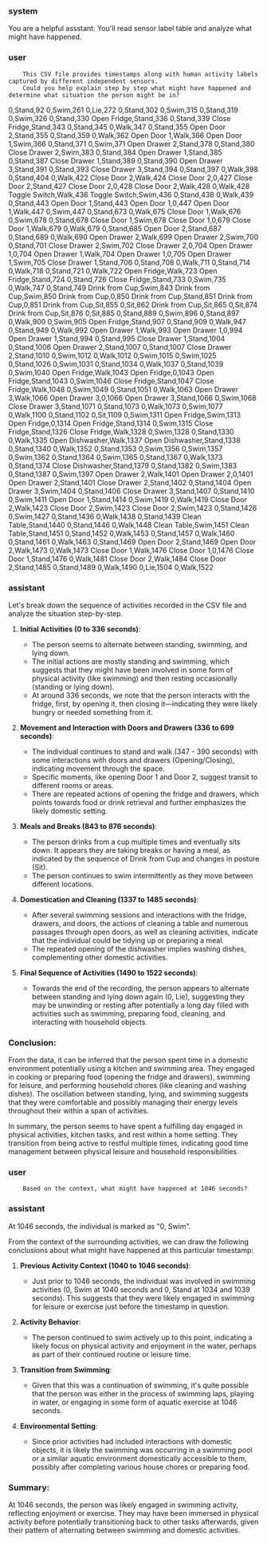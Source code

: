 ### system
You are a helpful assstant. You'll read sensor label table and analyze what might have happened.
### user

        This CSV file provides timestamps along with human activity labels captured by different independent sensors.
        Could you help explain step by step what might have happened and determine what situation the person might be in?
    
0,Stand,92
0,Swim,261
0,Lie,272
0,Stand,302
0,Swim,315
0,Stand,319
0,Swim,326
0,Stand,330
Open Fridge,Stand,336
0,Stand,339
Close Fridge,Stand,343
0,Stand,345
0,Walk,347
0,Stand,355
Open Door 2,Stand,355
0,Stand,359
0,Walk,362
Open Door 1,Walk,366
Open Door 1,Swim,366
0,Stand,371
0,Swim,371
Open Drawer 2,Stand,378
0,Stand,380
Close Drawer 2,Swim,383
0,Stand,384
Open Drawer 1,Stand,385
0,Stand,387
Close Drawer 1,Stand,389
0,Stand,390
Open Drawer 3,Stand,391
0,Stand,393
Close Drawer 3,Stand,394
0,Stand,397
0,Walk,398
0,Stand,404
0,Walk,422
Close Door 2,Walk,424
Close Door 2,0,427
Close Door 2,Stand,427
Close Door 2,0,428
Close Door 2,Walk,428
0,Walk,428
Toggle Switch,Walk,436
Toggle Switch,Swim,436
0,Stand,438
0,Walk,439
0,Stand,443
Open Door 1,Stand,443
Open Door 1,0,447
Open Door 1,Walk,447
0,Swim,447
0,Stand,673
0,Walk,675
Close Door 1,Walk,676
0,Swim,678
0,Stand,678
Close Door 1,Swim,678
Close Door 1,0,679
Close Door 1,Walk,679
0,Walk,679
0,Stand,685
Open Door 2,Stand,687
0,Stand,689
0,Walk,690
Open Drawer 2,Walk,699
Open Drawer 2,Swim,700
0,Stand,701
Close Drawer 2,Swim,702
Close Drawer 2,0,704
Open Drawer 1,0,704
Open Drawer 1,Walk,704
Open Drawer 1,0,705
Open Drawer 1,Swim,705
Close Drawer 1,Stand,706
0,Stand,708
0,Walk,711
0,Stand,714
0,Walk,718
0,Stand,721
0,Walk,722
Open Fridge,Walk,723
Open Fridge,Stand,724
0,Stand,726
Close Fridge,Stand,733
0,Swim,735
0,Walk,747
0,Stand,749
Drink from Cup,Swim,843
Drink from Cup,Swim,850
Drink from Cup,0,850
Drink from Cup,Stand,851
Drink from Cup,0,851
Drink from Cup,Sit,855
0,Sit,862
Drink from Cup,Sit,865
0,Sit,874
Drink from Cup,Sit,876
0,Sit,885
0,Stand,889
0,Swim,896
0,Stand,897
0,Walk,900
0,Swim,905
Open Fridge,Stand,907
0,Stand,909
0,Walk,947
0,Stand,949
0,Walk,992
Open Drawer 1,Walk,993
Open Drawer 1,0,994
Open Drawer 1,Stand,994
0,Stand,995
Close Drawer 1,Stand,1004
0,Stand,1006
Open Drawer 2,Stand,1007
0,Stand,1007
Close Drawer 2,Stand,1010
0,Swim,1012
0,Walk,1012
0,Swim,1015
0,Swim,1025
0,Stand,1026
0,Swim,1031
0,Stand,1034
0,Walk,1037
0,Stand,1039
0,Swim,1040
Open Fridge,Walk,1043
Open Fridge,0,1043
Open Fridge,Stand,1043
0,Swim,1046
Close Fridge,Stand,1047
Close Fridge,Walk,1048
0,Swim,1049
0,Stand,1051
0,Walk,1063
Open Drawer 3,Walk,1066
Open Drawer 3,0,1066
Open Drawer 3,Stand,1066
0,Swim,1068
Close Drawer 3,Stand,1071
0,Stand,1073
0,Walk,1073
0,Swim,1077
0,Walk,1100
0,Stand,1102
0,Sit,1109
0,Swim,1311
Open Fridge,Swim,1313
Open Fridge,0,1314
Open Fridge,Stand,1314
0,Swim,1315
Close Fridge,Stand,1326
Close Fridge,Walk,1328
0,Swim,1328
0,Stand,1330
0,Walk,1335
Open Dishwasher,Walk,1337
Open Dishwasher,Stand,1338
0,Stand,1340
0,Walk,1352
0,Stand,1353
0,Swim,1356
0,Swim,1357
0,Swim,1362
0,Stand,1364
0,Swim,1365
0,Stand,1367
0,Walk,1373
0,Stand,1374
Close Dishwasher,Stand,1379
0,Stand,1382
0,Swim,1383
0,Stand,1387
0,Swim,1397
Open Drawer 2,Walk,1401
Open Drawer 2,0,1401
Open Drawer 2,Stand,1401
Close Drawer 2,Stand,1402
0,Stand,1404
Open Drawer 3,Swim,1404
0,Stand,1406
Close Drawer 3,Stand,1407
0,Stand,1410
0,Swim,1411
Open Door 1,Stand,1414
0,Swim,1419
0,Walk,1419
Close Door 2,Walk,1423
Close Door 2,Swim,1423
Close Door 2,Swim,1423
0,Stand,1426
0,Swim,1427
0,Stand,1436
0,Walk,1438
0,Stand,1439
Clean Table,Stand,1440
0,Stand,1446
0,Walk,1448
Clean Table,Swim,1451
Clean Table,Stand,1451
0,Stand,1452
0,Walk,1453
0,Stand,1457
0,Walk,1460
0,Stand,1461
0,Walk,1463
0,Stand,1469
Open Door 2,Stand,1469
Open Door 2,Walk,1473
0,Walk,1473
Close Door 1,Walk,1476
Close Door 1,0,1476
Close Door 1,Stand,1476
0,Walk,1481
Close Door 2,Walk,1484
Close Door 2,Stand,1485
0,Stand,1489
0,Walk,1490
0,Lie,1504
0,Walk,1522

### assistant
Let's break down the sequence of activities recorded in the CSV file and analyze the situation step-by-step.

1. **Initial Activities (0 to 336 seconds)**:
   - The person seems to alternate between standing, swimming, and lying down. 
   - The initial actions are mostly standing and swimming, which suggests that they might have been involved in some form of physical activity (like swimming) and then resting occasionally (standing or lying down).
   - At around 336 seconds, we note that the person interacts with the fridge, first, by opening it, then closing it—indicating they were likely hungry or needed something from it.

2. **Movement and Interaction with Doors and Drawers (336 to 699 seconds)**:
   - The individual continues to stand and walk (347 - 390 seconds) with some interactions with doors and drawers (Opening/Closing), indicating movement through the space.
   - Specific moments, like opening Door 1 and Door 2, suggest transit to different rooms or areas.
   - There are repeated actions of opening the fridge and drawers, which points towards food or drink retrieval and further emphasizes the likely domestic setting.

3. **Meals and Breaks (843 to 876 seconds)**:
   - The person drinks from a cup multiple times and eventually sits down. It appears they are taking breaks or having a meal, as indicated by the sequence of Drink from Cup and changes in posture (Sit).
   - The person continues to swim intermittently as they move between different locations.

4. **Domestication and Cleaning (1337 to 1485 seconds)**:
   - After several swimming sessions and interactions with the fridge, drawers, and doors, the actions of cleaning a table and numerous passages through open doors, as well as cleaning activities, indicate that the individual could be tidying up or preparing a meal.
   - The repeated opening of the dishwasher implies washing dishes, complementing other domestic activities.

5. **Final Sequence of Activities (1490 to 1522 seconds)**:
   - Towards the end of the recording, the person appears to alternate between standing and lying down again (0, Lie), suggesting they may be unwinding or resting after potentially a long day filled with activities such as swimming, preparing food, cleaning, and interacting with household objects.

### Conclusion:
From the data, it can be inferred that the person spent time in a domestic environment potentially using a kitchen and swimming area. They engaged in cooking or preparing food (opening the fridge and drawers), swimming for leisure, and performing household chores (like cleaning and washing dishes). The oscillation between standing, lying, and swimming suggests that they were comfortable and possibly managing their energy levels throughout their within a span of activities. 

In summary, the person seems to have spent a fulfilling day engaged in physical activities, kitchen tasks, and rest within a home setting. They transition from being active to restful multiple times, indicating good time management between physical leisure and household responsibilities.
### user

        Based on the context, what might have happened at 1046 seconds?
    
### assistant
At 1046 seconds, the individual is marked as "0, Swim". 

From the context of the surrounding activities, we can draw the following conclusions about what might have happened at this particular timestamp:

1. **Previous Activity Context (1040 to 1046 seconds)**:
   - Just prior to 1046 seconds, the individual was involved in swimming activities (0, Swim at 1040 seconds and 0, Stand at 1034 and 1039 seconds). This suggests that they were likely engaged in swimming for leisure or exercise just before the timestamp in question.

2. **Activity Behavior**:
   - The person continued to swim actively up to this point, indicating a likely focus on physical activity and enjoyment in the water, perhaps as part of their continued routine or leisure time.

3. **Transition from Swimming**:
   - Given that this was a continuation of swimming, it's quite possible that the person was either in the process of swimming laps, playing in water, or engaging in some form of aquatic exercise at 1046 seconds.

4. **Environmental Setting**:
   - Since prior activities had included interactions with domestic objects, it is likely the swimming was occurring in a swimming pool or a similar aquatic environment domestically accessible to them, possibly after completing various house chores or preparing food.

### Summary:
At 1046 seconds, the person was likely engaged in swimming activity, reflecting enjoyment or exercise. They may have been immersed in physical activity before potentially transitioning back to other tasks afterwards, given their pattern of alternating between swimming and domestic activities.
